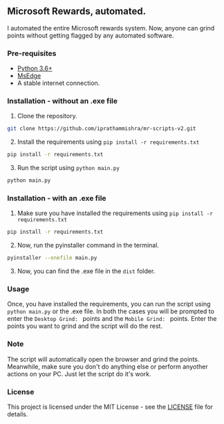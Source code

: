 ## Microsoft Rewards, automated.

I automated the entire Microsoft rewards system. Now, anyone can grind points without getting flagged by any automated software.

### Pre-requisites

- [Python 3.6+](!https://www.python.org/downloads/)
- [MsEdge](https://www.microsoft.com/en-us/edge)
- A stable internet connection.

### Installation - without an .exe file

1. Clone the repository.

```bash
git clone https://github.com/iprathammishra/mr-scripts-v2.git
```

2. Install the requirements using `pip install -r requirements.txt`

```bash
pip install -r requirements.txt
```

3. Run the script using `python main.py`

```bash
python main.py
```

### Installation - with an .exe file

1. Make sure you have installed the requirements using `pip install -r requirements.txt`

```bash
pip install -r requirements.txt
```

2. Now, run the pyinstaller command in the terminal.

```bash
pyinstaller --onefile main.py
```

3. Now, you can find the .exe file in the `dist` folder.

### Usage

Once, you have installed the requirements, you can run the script using `python main.py` or the .exe file. In both the cases you will be prompted to enter the `Desktop Grind: ` points and the `Mobile Grind: ` points. Enter the points you want to grind and the script will do the rest.

### Note

The script will automatically open the browser and grind the points. Meanwhile, make sure you don't do anything else or perform anyother actions on your PC. Just let the script do it's work.

### License

This project is licensed under the MIT License - see the [LICENSE](LICENSE) file for details.

